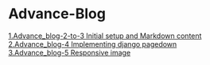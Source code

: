 # Advance-Blog

<a href="https://github.com/sanjaygd/Advance_blog-2-to-3">1.Advance_blog-2-to-3 Initial setup and Markdown content</a><br>
<a href="https://github.com/sanjaygd/-Advance_blog-4">2.Advance_blog-4 Implementing django pagedown</a><br>
<a href="https://github.com/sanjaygd/Advance_blog-5">3.Advance_blog-5 Responsive image</a><br>









